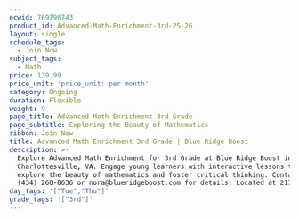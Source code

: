 ```yaml
---
ecwid: 769796743
product_id: Advanced-Math-Enrichment-3rd-25-26
layout: single
schedule_tags:
  - Join Now
subject_tags:
  - Math
price: 139.99
price_unit: 'price_unit: per month'
category: Ongoing
duration: Flexible
weight: 9
page_title: Advanced Math Enrichment 3rd Grade
page_subtitle: Exploring the Beauty of Mathematics
ribbon: Join Now
title: Advanced Math Enrichment 3rd Grade | Blue Ridge Boost
description: >-
  Explore Advanced Math Enrichment for 3rd Grade at Blue Ridge Boost in
  Charlottesville, VA. Engage young learners with interactive lessons that
  explore the beauty of mathematics and foster critical thinking. Contact us at
  (434) 260-0636 or nora@blueridgeboost.com for details. Located at 2171 Ivy Rd.
day_tags: '["Tue","Thu"]'
grade_tags: '["3rd"]'
---
```


